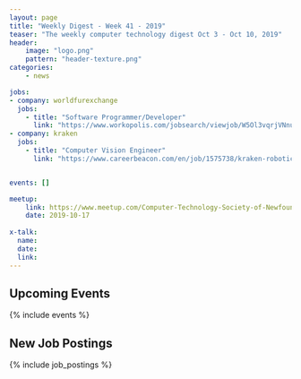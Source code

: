 ```yaml
---
layout: page
title: "Weekly Digest - Week 41 - 2019"
teaser: "The weekly computer technology digest Oct 3 - Oct 10, 2019"
header:
    image: "logo.png"
    pattern: "header-texture.png"
categories:
    - news

jobs:
- company: worldfurexchange
  jobs:
    - title: "Software Programmer/Developer"
      link: "https://www.workopolis.com/jobsearch/viewjob/W5Ol3vqrjVNnuVU0dPVInjs7J8DtocI6svYeydm5NtISvahFpItOzQ"
- company: kraken
  jobs:
    - title: "Computer Vision Engineer"
      link: "https://www.careerbeacon.com/en/job/1575738/kraken-robotic-systems-inc/computer-vision-engineer/mount-pearl"


events: []

meetup:
    link: https://www.meetup.com/Computer-Technology-Society-of-Newfoundland-and-Labrador/events/rpdzmpyznbwb/
    date: 2019-10-17
  
x-talk:
  name:
  date:
  link:
---
```


## Upcoming Events
{% include events %}

## New Job Postings
{% include job_postings %}
